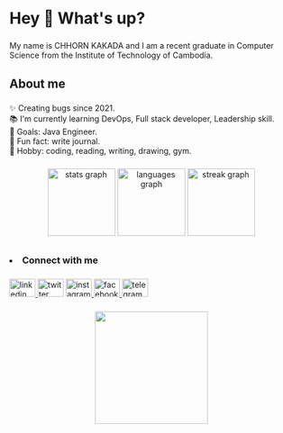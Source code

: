 <h1 align="left">Hey 👋 What's up?</h1>

###

<p align="left">My name is CHHORN KAKADA and I am a recent graduate in Computer Science from the Institute of Technology of Cambodia.</p>

###

<h2 align="left">About me</h2>

###

<p align="left">✨ Creating bugs since 2021.<br>📚 I'm currently learning DevOps, Full stack developer, Leadership skill.<br>🎯 Goals: Java Engineer.<br>🎲 Fun fact: write journal.<br>🖤 Hobby: coding, reading, writing, drawing, gym.</p>

###

<div align="center">
  <img src="https://github-readme-stats.vercel.app/api?username=ChhornKakada&hide_title=true&hide_rank=false&show_icons=true&include_all_commits=true&count_private=true&disable_animations=false&theme=dracula&locale=en&hide_border=true&order=1" height="120" alt="stats graph"  />
  <img src="https://github-readme-stats.vercel.app/api/top-langs?username=ChhornKakada&locale=en&hide_title=true&layout=compact&card_width=320&langs_count=6&theme=dracula&hide_border=true&order=2" height="120" alt="languages graph"  />
  <img src="https://streak-stats.demolab.com?user=ChhornKakada&locale=en&mode=daily&theme=dracula&hide_border=true&border_radius=5&order=3" height="120" alt="streak graph"  />
</div>

###

<h2 align="left"></h2>

###

<h3>
  <li align="left">Connect with me</li>
</h3>

###

<div align="left">
  <a href="https://www.linkedin.com/in/kakadachhorn/" target="_blank">
    <img src="https://raw.githubusercontent.com/maurodesouza/profile-readme-generator/master/src/assets/icons/social/linkedin/default.svg" width="46" height="32" alt="linkedin logo"  />
  </a>
  <img src="https://raw.githubusercontent.com/maurodesouza/profile-readme-generator/master/src/assets/icons/social/twitter/default.svg" width="46" height="32" alt="twitter logo"  />
  <a href="https://www.instagram.com/_sacda_/" target="_blank">
    <img src="https://raw.githubusercontent.com/maurodesouza/profile-readme-generator/master/src/assets/icons/social/instagram/default.svg" width="46" height="32" alt="instagram logo"  />
  </a>
  <a href="https://www.facebook.com/chhornkakada.22/" target="_blank">
    <img src="https://raw.githubusercontent.com/maurodesouza/profile-readme-generator/master/src/assets/icons/social/facebook/default.svg" width="46" height="32" alt="facebook logo"  />
  </a>
  <a href="https://t.me/ChhornKakada" target="_blank">
    <img src="https://raw.githubusercontent.com/maurodesouza/profile-readme-generator/master/src/assets/icons/social/telegram/default.svg" width="46" height="32" alt="telegram logo"  />
  </a>
</div>

###

<div align="center">
  <img height="200" src="https://media.giphy.com/media/FoVzfcqCDSb7zCynOp/giphy.gif"  />
</div>

###
